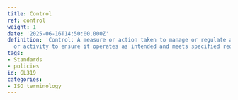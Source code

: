 ```yaml
---
title: Control
ref: control
weight: 1
date: '2025-06-16T14:50:00.000Z'
definition: 'Control: A measure or action taken to manage or regulate a process, system,
  or activity to ensure it operates as intended and meets specified requirements.'
tags:
- Standards
- policies
id: GL319
categories:
- ISO terminology
---
```


